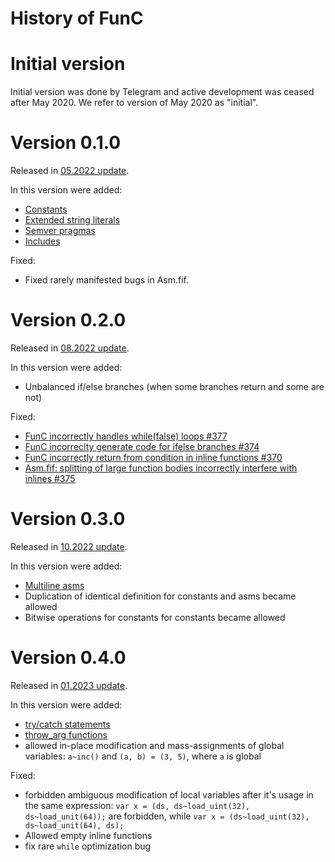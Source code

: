 # History of FunC 

# Initial version
Initial version was done by Telegram and active development was ceased after May 2020. We refer to version of May 2020 as "initial".

# Version 0.1.0
Released in [05.2022 update](https://github.com/ton-blockchain/ton/releases/tag/v2022.05).

In this version were added:
- [Constants](/develop/func/literals_identifiers#constants)
- [Extended string literals](/develop/func/literals_identifiers#string-literals)
- [Semver pragmas](/develop/func/compiler_directives#pragma-version)
- [Includes](/develop/func/compiler_directives#pragma-version)

Fixed:
- Fixed rarely manifested bugs in Asm.fif.


# Version 0.2.0
Released in [08.2022 update](https://github.com/ton-blockchain/ton/releases/tag/v2022.08).

In this version were added:
- Unbalanced if/else branches (when some branches return and some are not)

Fixed:
- [FunC incorrectly handles while(false) loops #377](https://github.com/ton-blockchain/ton/issues/377)
- [FunC incorreclty generate code for ifelse branches #374](https://github.com/ton-blockchain/ton/issues/374)
- [FunC incorrectly return from condition in inline functions #370](https://github.com/ton-blockchain/ton/issues/370)
- [Asm.fif: splitting of large function bodies incorrectly interfere with inlines #375](https://github.com/ton-blockchain/ton/issues/375)

# Version 0.3.0
Released in [10.2022 update](https://github.com/ton-blockchain/ton/releases/tag/v2022.10).

In this version were added:
- [Multiline asms](/develop/func/functions#multiline-asms)
- Duplication of identical definition for constants and asms became allowed
- Bitwise operations for constants for constants became allowed

# Version 0.4.0
Released in [01.2023 update](https://github.com/ton-blockchain/ton/releases/tag/v2023.01).

In this version were added:
- [try/catch statements](/develop/func/statements#try-catch-statements)
- [throw_arg functions](/develop/func/builtins#throwing-exceptions)
- allowed in-place modification and mass-assignments of global variables: `a~inc()` and `(a, b) = (3, 5)`, where `a` is global

Fixed:
- forbidden ambiguous modification of local variables after it's usage in the same expression: `var x = (ds, ds~load_uint(32), ds~load_unit(64));` are forbidden, while `var x = (ds~load_uint(32), ds~load_unit(64), ds);`
- Allowed empty inline functions
- fix rare `while` optimization bug
